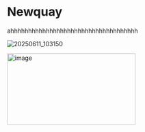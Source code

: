 # Newquay

ahhhhhhhhhhhhhhhhhhhhhhhhhhhhhhhhhhhh

![20250611_103150](test/20250611_103150.jpg)


<img width="300" height="168" alt="image" src="https://github.com/user-attachments/assets/18c47052-6909-46c3-bbea-fec41b2af6b0"/>

